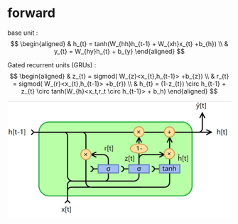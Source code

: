 # forward

base unit :
$$
\begin{aligned}
& h_{t} = tanh(W_{hh}h_{t-1} + W_{xh}x_{t} +b_{h}) \\
& y_{t} = W_{hy}h_{t} + b_{y}
\end{aligned}
$$

Gated recurrent units (GRUs) :
$$
\begin{aligned}
& z_{t} = sigmod( W_{z}<x_{t},h_{t-1}> +b_{z}) \\
& r_{t} = sigmod( W_{r}<x_{t},h_{t-1}> +b_{r}) \\
& h_{t} = (1-z_{t}) \circ h_{t-1} + z_{t} \circ tanh(W_{h}<x_t,r_t \circ h_{t-1}> + b_h)
\end{aligned}
$$

![gru img](gru.png)
